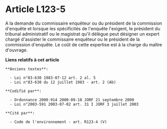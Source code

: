 # Article L123-5

A la demande du commissaire enquêteur ou du président de la commission d'enquête et lorsque les spécificités de l'enquête
l'exigent, le président du tribunal administratif ou le magistrat qu'il délègue peut désigner un expert chargé d'assister le
commissaire enquêteur ou le président de la commission d'enquête. Le coût de cette expertise est à la charge du maître
d'ouvrage.

**Liens relatifs à cet article**

	**Anciens textes**:

	  - Loi n°83-630 1983-07-12 art. 2 al. 5
	  - Loi n°83-630 du 12 juillet 1983 - art. 2 (Ab)

	**Codifié par**:

	  - Ordonnance 2000-914 2000-09-18 JORF 21 septembre 2000
	  - Loi n°2003-591 2003-07-02 art. 31 I JORF 3 juillet 2003

	**Cité par**:

	  - Code de l'environnement - art. R123-4 (V)
